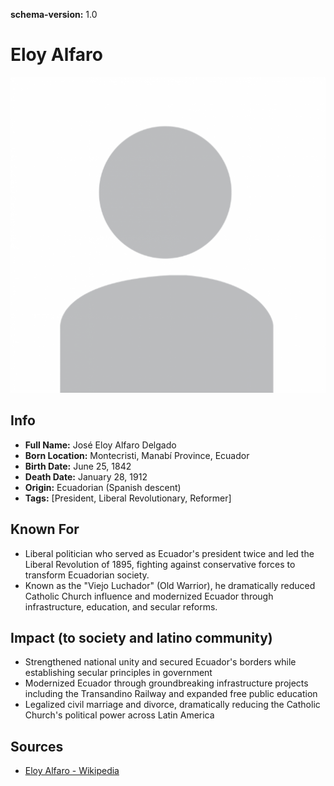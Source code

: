 **schema-version:** 1.0
# Eloy Alfaro

![image description](images/person-image-template.png)

## Info
- **Full Name:** José Eloy Alfaro Delgado
- **Born Location:** Montecristi, Manabí Province, Ecuador
- **Birth Date:** June 25, 1842
- **Death Date:** January 28, 1912
- **Origin:** Ecuadorian (Spanish descent)  
- **Tags:** [President, Liberal Revolutionary, Reformer]

## Known For
- Liberal politician who served as Ecuador's president twice and led the Liberal Revolution of 1895, fighting against conservative forces to transform Ecuadorian society.
- Known as the "Viejo Luchador" (Old Warrior), he dramatically reduced Catholic Church influence and modernized Ecuador through infrastructure, education, and secular reforms.

## Impact (to society and latino community)
- Strengthened national unity and secured Ecuador's borders while establishing secular principles in government
- Modernized Ecuador through groundbreaking infrastructure projects including the Transandino Railway and expanded free public education
- Legalized civil marriage and divorce, dramatically reducing the Catholic Church's political power across Latin America

## Sources
- [Eloy Alfaro - Wikipedia](https://en.wikipedia.org/wiki/Eloy_Alfaro)